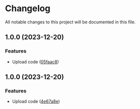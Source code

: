 # Changelog

All notable changes to this project will be documented in this file.

## 1.0.0 (2023-12-20)


### Features

* Upload code ([05faac8](https://github.com/atorrescogollo/aws-lambda-serverless-proxy/commit/05faac80b6abea982be1baf026f8cf583dcf8c20))

## 1.0.0 (2023-12-20)


### Features

* Upload code ([4e67a8e](https://github.com/atorrescogollo/aws-lambda-serverless-proxy/commit/4e67a8e7236774deea7e27ebca388cc077dd7869))

